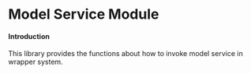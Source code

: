 # Model Service Module

#### Introduction

This library provides the functions about how to invoke model service in wrapper system.